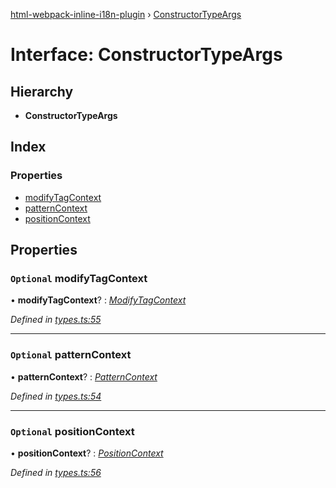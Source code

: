 [html-webpack-inline-i18n-plugin](../README.md) › [ConstructorTypeArgs](constructortypeargs.md)

# Interface: ConstructorTypeArgs

## Hierarchy

* **ConstructorTypeArgs**

## Index

### Properties

* [modifyTagContext](constructortypeargs.md#optional-modifytagcontext)
* [patternContext](constructortypeargs.md#optional-patterncontext)
* [positionContext](constructortypeargs.md#optional-positioncontext)

## Properties

### `Optional` modifyTagContext

• **modifyTagContext**? : *[ModifyTagContext](../README.md#modifytagcontext)*

*Defined in [types.ts:55](https://github.com/JuroOravec/html-webpack-inline-i18n-plugin/blob/ff683cc/src/types.ts#L55)*

___

### `Optional` patternContext

• **patternContext**? : *[PatternContext](../README.md#patterncontext)*

*Defined in [types.ts:54](https://github.com/JuroOravec/html-webpack-inline-i18n-plugin/blob/ff683cc/src/types.ts#L54)*

___

### `Optional` positionContext

• **positionContext**? : *[PositionContext](../README.md#positioncontext)*

*Defined in [types.ts:56](https://github.com/JuroOravec/html-webpack-inline-i18n-plugin/blob/ff683cc/src/types.ts#L56)*
